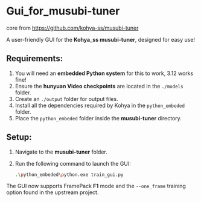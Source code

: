 # Gui_for_musubi-tuner

core from https://github.com/kohya-ss/musubi-tuner

A user-friendly GUI for the **Kohya_ss musubi-tuner**, designed for easy use!

## Requirements:
1. You will need an **embedded Python system** for this to work, 3.12 works fine!
2. Ensure the **hunyuan Video checkpoints** are located in the `./models` folder.
3. Create an `./output` folder for output files.
4. Install all the dependencies required by Kohya in the `python_embeded` folder.
5. Place the `python_embeded` folder inside the **musubi-tuner** directory.

## Setup:
1. Navigate to the **musubi-tuner** folder.
2. Run the following command to launch the GUI:

   ```bash
   .\python_embeded\python.exe train_gui.py
   ```

The GUI now supports FramePack **F1** mode and the `--one_frame` training option found in the upstream project.
